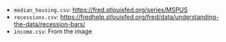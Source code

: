 - `median_housing.csv`: https://fred.stlouisfed.org/series/MSPUS
- `recessions.csv`: https://fredhelp.stlouisfed.org/fred/data/understanding-the-data/recession-bars/
- `income.csv`: From the image